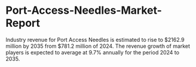 # Port-Access-Needles-Market-Report
Industry revenue for Port Access Needles is estimated to rise to $2162.9 million by 2035 from $781.2 million of 2024. The revenue growth of market players is expected to average at 9.7% annually for the period 2024 to 2035.
